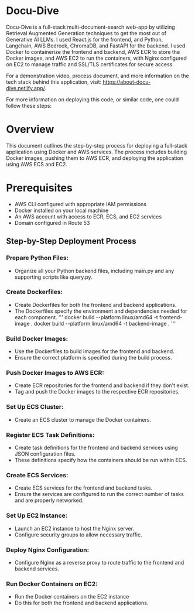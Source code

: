 # Docu-Dive
Docu-Dive is a full-stack multi-document-search web-app by utilizing Retrieval Augmented Generation techniques to get the most out of Generative AI LLMs. I used React.js for the frontend, and Python, Langchain, AWS Bedrock, ChromaDB, and FastAPI for the backend. I used Docker to containerize the frontend and backend, AWS ECR to store the Docker images, and AWS EC2 to run the containers, with Nginx configured on EC2 to manage traffic and SSL/TLS certificates for secure access. 

For a demonstration video, process document, and more information on the tech stack behind this application, visit: https://about-docu-dive.netlify.app/.

For more information on deploying this code, or similar code, one could follow these steps:

# Overview
This document outlines the step-by-step process for deploying a full-stack application using Docker and AWS services. The process includes building Docker images, pushing them to AWS ECR, and deploying the application using AWS ECS and EC2.

# Prerequisites
- AWS CLI configured with appropriate IAM permissions
- Docker installed on your local machine
- An AWS account with access to ECR, ECS, and EC2 services
- Domain configured in Route 53

## Step-by-Step Deployment Process
### Prepare Python Files:
- Organize all your Python backend files, including main.py and any supporting scripts like query.py.
### Create Dockerfiles:
- Create Dockerfiles for both the frontend and backend applications.
- The Dockerfiles specify the environment and dependencies needed for each component.
'''
docker build --platform linux/amd64 -t frontend-image .
docker build --platform linux/amd64 -t backend-image .
'''
### Build Docker Images:
- Use the Dockerfiles to build images for the frontend and backend.
- Ensure the correct platform is specified during the build process.
### Push Docker Images to AWS ECR:
- Create ECR repositories for the frontend and backend if they don't exist.
- Tag and push the Docker images to the respective ECR repositories.
### Set Up ECS Cluster:
- Create an ECS cluster to manage the Docker containers.
### Register ECS Task Definitions:
- Create task definitions for the frontend and backend services using JSON configuration files.
- These definitions specify how the containers should be run within ECS.
### Create ECS Services:
- Create ECS services for the frontend and backend tasks.
- Ensure the services are configured to run the correct number of tasks and are properly networked.
### Set Up EC2 Instance:
- Launch an EC2 instance to host the Nginx server.
- Configure security groups to allow necessary traffic.
### Deploy Nginx Configuration:
- Configure Nginx as a reverse proxy to route traffic to the frontend and backend services.
### Run Docker Containers on EC2:
- Run the Docker containers on the EC2 instance
- Do this for both the frontend and backend applications.
